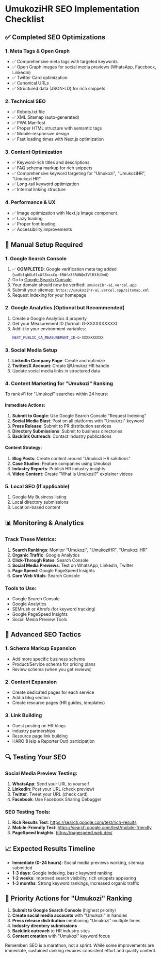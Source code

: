# UmukoziHR SEO Implementation Checklist

## ✅ Completed SEO Optimizations

### 1. Meta Tags & Open Graph

- ✅ Comprehensive meta tags with targeted keywords
- ✅ Open Graph images for social media previews (WhatsApp, Facebook, LinkedIn)
- ✅ Twitter Card optimization
- ✅ Canonical URLs
- ✅ Structured data (JSON-LD) for rich snippets

### 2. Technical SEO

- ✅ Robots.txt file
- ✅ XML Sitemap (auto-generated)
- ✅ PWA Manifest
- ✅ Proper HTML structure with semantic tags
- ✅ Mobile-responsive design
- ✅ Fast loading times with Next.js optimization

### 3. Content Optimization

- ✅ Keyword-rich titles and descriptions
- ✅ FAQ schema markup for rich snippets
- ✅ Comprehensive keyword targeting for "Umukozi", "UmukoziHR", "Umukozi HR"
- ✅ Long-tail keyword optimization
- ✅ Internal linking structure

### 4. Performance & UX

- ✅ Image optimization with Next.js Image component
- ✅ Lazy loading
- ✅ Proper font loading
- ✅ Accessibility improvements

## 🔧 Manual Setup Required

### 1. Google Search Console

1. ✅ **COMPLETED**: Google verification meta tag added (`sx6blqhOL6lxGfZmcxCq-fRWfz35RUNQmTVlR33UOm8`)
2. Go to [Google Search Console](https://search.google.com/search-console)
3. Your domain should now be verified: `umukozihr-ai.vercel.app`
4. Submit your sitemap: `https://umukozihr-ai.vercel.app/sitemap.xml`
5. Request indexing for your homepage

### 2. Google Analytics (Optional but Recommended)

1. Create a Google Analytics 4 property
2. Get your Measurement ID (format: G-XXXXXXXXXX)
3. Add it to your environment variables:
   ```bash
   NEXT_PUBLIC_GA_MEASUREMENT_ID=G-XXXXXXXXXX
   ```

### 3. Social Media Setup

1. **LinkedIn Company Page**: Create and optimize
2. **Twitter/X Account**: Create @UmukoziHR handle
3. Update social media links in structured data

### 4. Content Marketing for "Umukozi" Ranking

To rank #1 for "Umukozi" searches within 24 hours:

#### Immediate Actions:

1. **Submit to Google**: Use Google Search Console "Request Indexing"
2. **Social Media Blast**: Post on all platforms with "Umukozi" keyword
3. **Press Release**: Submit to PR distribution services
4. **Directory Submissions**: Submit to business directories
5. **Backlink Outreach**: Contact industry publications

#### Content Strategy:

1. **Blog Posts**: Create content around "Umukozi HR solutions"
2. **Case Studies**: Feature companies using Umukozi
3. **Industry Reports**: Publish HR industry insights
4. **Video Content**: Create "What is Umukozi?" explainer videos

### 5. Local SEO (if applicable)

1. Google My Business listing
2. Local directory submissions
3. Location-based content

## 📊 Monitoring & Analytics

### Track These Metrics:

1. **Search Rankings**: Monitor "Umukozi", "UmukoziHR", "Umukozi HR"
2. **Organic Traffic**: Google Analytics
3. **Click-Through Rates**: Search Console
4. **Social Media Previews**: Test on WhatsApp, LinkedIn, Twitter
5. **Page Speed**: Google PageSpeed Insights
6. **Core Web Vitals**: Search Console

### Tools to Use:

- Google Search Console
- Google Analytics
- SEMrush or Ahrefs (for keyword tracking)
- Google PageSpeed Insights
- Social Media Preview Tools

## 🚀 Advanced SEO Tactics

### 1. Schema Markup Expansion

- Add more specific business schema
- Product/Service schema for pricing plans
- Review schema (when you get reviews)

### 2. Content Expansion

- Create dedicated pages for each service
- Add a blog section
- Create resource pages (HR guides, templates)

### 3. Link Building

- Guest posting on HR blogs
- Industry partnerships
- Resource page link building
- HARO (Help a Reporter Out) participation

## 🔍 Testing Your SEO

### Social Media Preview Testing:

1. **WhatsApp**: Send your URL to yourself
2. **LinkedIn**: Post your URL (check preview)
3. **Twitter**: Tweet your URL (check card)
4. **Facebook**: Use Facebook Sharing Debugger

### SEO Testing Tools:

1. **Rich Results Test**: https://search.google.com/test/rich-results
2. **Mobile-Friendly Test**: https://search.google.com/test/mobile-friendly
3. **PageSpeed Insights**: https://pagespeed.web.dev/

## 📈 Expected Results Timeline

- **Immediate (0-24 hours)**: Social media previews working, sitemap submitted
- **1-3 days**: Google indexing, basic keyword ranking
- **1-2 weeks**: Improved search visibility, rich snippets appearing
- **1-3 months**: Strong keyword rankings, increased organic traffic

## 🎯 Priority Actions for "Umukozi" Ranking

1. **Submit to Google Search Console** (highest priority)
2. **Create social media accounts** with "Umukozi" in handles
3. **Press release distribution** mentioning "Umukozi" multiple times
4. **Industry directory submissions**
5. **Backlink outreach** to HR industry sites
6. **Content creation** with "Umukozi" keyword focus

Remember: SEO is a marathon, not a sprint. While some improvements are immediate, sustained ranking requires consistent effort and quality content.
